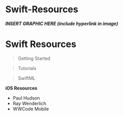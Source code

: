 # Swift-Resources

***INSERT GRAPHIC HERE (include hyperlink in image)***

# Swift Resources

> Getting Started

> Tutorials

> SwiftML

**iOS Resources**

- Paul Hudson
- Ray Wenderlich
- WWCode Mobile
